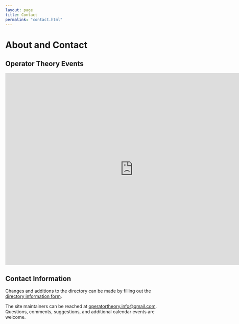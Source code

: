 ```yaml
---
layout: page
title: Contact
permalink: "contact.html"
---
```


# About and Contact

## Operator Theory Events

<iframe src="https://calendar.google.com/calendar/embed?src=operatortheory.info%40gmail.com&ctz=America%2FLos_Angeles" style="border: 0" width="800" height="600" frameborder="0" scrolling="no"></iframe>

## Contact Information

Changes and additions to the directory can be made by filling out the [directory information form][1].

The site maintainers can be reached at <operatortheory.info@gmail.com>. Questions, comments, suggestions, and additional calendar events are welcome.

[1]:<https://docs.google.com/forms/d/e/1FAIpQLSdxixksnI9NPWyUf-xM_be5Lmr8H_zig-sE77Fdk2fJStWiFw/viewform>